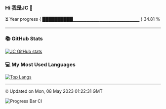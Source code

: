 ### Hi 我是JC 👋

⏳ Year progress { ██████████▁▁▁▁▁▁▁▁▁▁▁▁▁▁▁▁▁▁▁▁ } 34.81 %

---

### 📚 GitHub Stats
[![JC GitHub stats](https://github-readme-stats.vercel.app/api?username=captainjie&hide_title=true&hide_border=true&show_icons=true&include_all_commits=true&line_height=21&bg_color=0,EC6C6C,FFD479,FFFC79,73FA79&theme=graywhite&count_private=true&locale=cn)](https://github.com/captainjie/github-readme-stats)

### 💻 My Most Used Languages
[![Top Langs](https://github-readme-stats.vercel.app/api/top-langs/?username=captainjie&hide_title=true&hide_border=true&layout=compact&bg_color=0,73FA79,73FDFF,D783FF&theme=graywhite&count_private=true&locale=cn)](https://github.com/captainjie/github-readme-stats)

---

⏰ Updated on Mon, 08 May 2023 01:22:31 GMT

![Progress Bar CI](https://github.com/captainjie/captainjie/workflows/Progress%20Bar%20CI/badge.svg)
